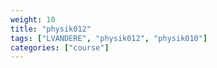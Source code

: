 ```yaml
---
weight: 10
title: "physik012"
tags: ["LVANDERE", "physik012", "physik010"]
categories: ["course"]
---
```

